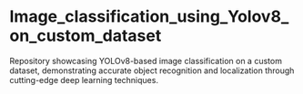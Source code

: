 # Image_classification_using_Yolov8_on_custom_dataset
Repository showcasing YOLOv8-based image classification on a custom dataset, demonstrating accurate object recognition and localization through cutting-edge deep learning techniques.
